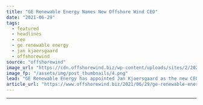 ```yaml
---
title: "GE Renewable Energy Names New Offshore Wind CEO"
date: "2021-06-29"
tags: 
  - featured
  - headlines
  - ceo
  - ge renewable energy
  - jan kjaersgaard
  - offshorewind
source: "offshorewind"
image_url: "https://cdn.offshorewind.biz/wp-content/uploads/sites/2/2021/06/29084503/Screenshot-2021-06-29-083521.png"
image_fp: "/assets/img/post_thumbnails/4.png"
lead: "GE Renewable Energy has appointed Jan Kjaersgaard as the new CEO of its Offshore"
article_url: "https://www.offshorewind.biz/2021/06/29/ge-renewable-energy-names-new-offshore-wind-ceo/"
---
```


---
